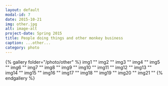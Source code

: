 ```yaml
---
layout: default
modal-id: 7
date: 2015-10-21
img: other.jpg
alt: image-alt
project-date: Spring 2015
title: People doing things and other monkey business
caption: ...other...
category: photo
---
```


{% gallery folder="/photo/other" %}
    img1 ""
    img2 ""
    img3 ""
    img4 ""
    img5 ""
    img6 ""
    img7 ""
    img8 ""
    img9 ""
    img10 ""
    img11 ""
    img12 ""
    img13 ""
    img14 ""
    img15 ""
    img16 ""
    img17 ""
    img18 ""
    img19 ""
    img20 ""
    img21 ""
{% endgallery %}

